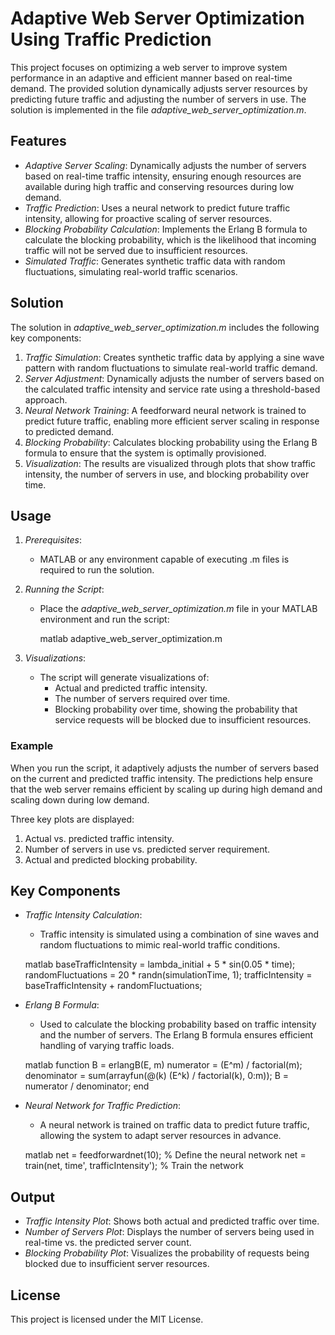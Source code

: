 # Adaptive Web Server Optimization Using Traffic Prediction

This project focuses on optimizing a web server to improve system performance in an adaptive and efficient manner based on real-time demand. The provided solution dynamically adjusts server resources by predicting future traffic and adjusting the number of servers in use. The solution is implemented in the file *adaptive_web_server_optimization.m*.

## Features

- *Adaptive Server Scaling*: Dynamically adjusts the number of servers based on real-time traffic intensity, ensuring enough resources are available during high traffic and conserving resources during low demand.
- *Traffic Prediction*: Uses a neural network to predict future traffic intensity, allowing for proactive scaling of server resources.
- *Blocking Probability Calculation*: Implements the Erlang B formula to calculate the blocking probability, which is the likelihood that incoming traffic will not be served due to insufficient resources.
- *Simulated Traffic*: Generates synthetic traffic data with random fluctuations, simulating real-world traffic scenarios.

## Solution

The solution in *adaptive_web_server_optimization.m* includes the following key components:
1. *Traffic Simulation*: Creates synthetic traffic data by applying a sine wave pattern with random fluctuations to simulate real-world traffic demand.
2. *Server Adjustment*: Dynamically adjusts the number of servers based on the calculated traffic intensity and service rate using a threshold-based approach.
3. *Neural Network Training*: A feedforward neural network is trained to predict future traffic, enabling more efficient server scaling in response to predicted demand.
4. *Blocking Probability*: Calculates blocking probability using the Erlang B formula to ensure that the system is optimally provisioned.
5. *Visualization*: The results are visualized through plots that show traffic intensity, the number of servers in use, and blocking probability over time.

## Usage

1. *Prerequisites*: 
   - MATLAB or any environment capable of executing .m files is required to run the solution.
   
2. *Running the Script*:
   - Place the *adaptive_web_server_optimization.m* file in your MATLAB environment and run the script:
   
     matlab
     adaptive_web_server_optimization.m
     

3. *Visualizations*: 
   - The script will generate visualizations of:
     - Actual and predicted traffic intensity.
     - The number of servers required over time.
     - Blocking probability over time, showing the probability that service requests will be blocked due to insufficient resources.

### Example

When you run the script, it adaptively adjusts the number of servers based on the current and predicted traffic intensity. The predictions help ensure that the web server remains efficient by scaling up during high demand and scaling down during low demand.

Three key plots are displayed:
1. Actual vs. predicted traffic intensity.
2. Number of servers in use vs. predicted server requirement.
3. Actual and predicted blocking probability.

## Key Components

- *Traffic Intensity Calculation*: 
   - Traffic intensity is simulated using a combination of sine waves and random fluctuations to mimic real-world traffic conditions.
   
   matlab
   baseTrafficIntensity = lambda_initial + 5 * sin(0.05 * time);
   randomFluctuations = 20 * randn(simulationTime, 1);
   trafficIntensity = baseTrafficIntensity + randomFluctuations;
   

- *Erlang B Formula*: 
   - Used to calculate the blocking probability based on traffic intensity and the number of servers. The Erlang B formula ensures efficient handling of varying traffic loads.

   matlab
   function B = erlangB(E, m)
       numerator = (E^m) / factorial(m);
       denominator = sum(arrayfun(@(k) (E^k) / factorial(k), 0:m));
       B = numerator / denominator;
   end
   

- *Neural Network for Traffic Prediction*: 
   - A neural network is trained on traffic data to predict future traffic, allowing the system to adapt server resources in advance.

   matlab
   net = feedforwardnet(10); % Define the neural network
   net = train(net, time', trafficIntensity'); % Train the network
   

## Output

- *Traffic Intensity Plot*: Shows both actual and predicted traffic over time.
- *Number of Servers Plot*: Displays the number of servers being used in real-time vs. the predicted server count.
- *Blocking Probability Plot*: Visualizes the probability of requests being blocked due to insufficient server resources.

## License

This project is licensed under the MIT License.
